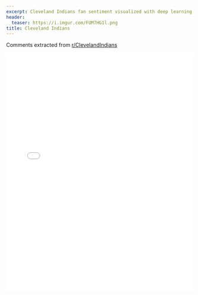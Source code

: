 ```yaml
---
excerpt: Cleveland Indians fan sentiment visualized with deep learning.
header:
  teaser: https://i.imgur.com/FUM7HG1l.png
title: Cleveland Indians
---
```


Comments extracted from [r/ClevelandIndians](https://reddit.com/r/ClevelandIndians)
<iframe id="igraph" scrolling="no" style="border:none;" seamless="seamless" src="/plots/MLB/CLE.html" height="640" width="100%"></iframe>